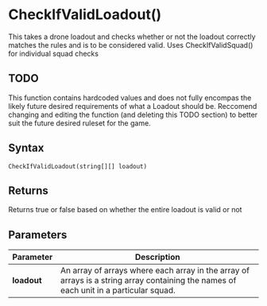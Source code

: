 # CheckIfValidLoadout()
This takes a drone loadout and checks whether or not the loadout correctly matches the rules and is to be considered valid. Uses CheckIfValidSquad() for individual squad checks

## TODO
This function contains hardcoded values and does not fully encompas the likely future desired requirements of what a Loadout should be. Reccomend changing and editing the function (and deleting this TODO section) to better suit the future desired ruleset for the game. 

## Syntax
```pythons
CheckIfValidLoadout(string[][] loadout)
```

## Returns
Returns true or false based on whether the entire loadout is valid or not

## Parameters
|Parameter      |Description        |
|---------------|-------------------|
|**loadout**|An array of arrays where each array in the array of arrays is a string array containing the names of each unit in a particular squad.|